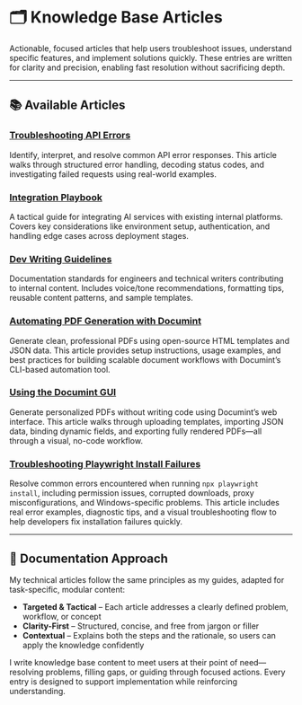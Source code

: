 # 🗂️ Knowledge Base Articles

Actionable, focused articles that help users troubleshoot issues, understand specific features, and implement solutions quickly. These entries are written for clarity and precision, enabling fast resolution without sacrificing depth.

---

## 📚 Available Articles

### **[Troubleshooting API Errors](Troubleshooting-API-Errors.md)**  
Identify, interpret, and resolve common API error responses. This article walks through structured error handling, decoding status codes, and investigating failed requests using real-world examples.

### **[Integration Playbook](Integration-Playbook.md)**  
A tactical guide for integrating AI services with existing internal platforms. Covers key considerations like environment setup, authentication, and handling edge cases across deployment stages.

### **[Dev Writing Guidelines](Dev-Writing-Guidelines.md)**  
Documentation standards for engineers and technical writers contributing to internal content. Includes voice/tone recommendations, formatting tips, reusable content patterns, and sample templates.

### **[Automating PDF Generation with Documint](Automating-PDF-Generation.md)**  
Generate clean, professional PDFs using open-source HTML templates and JSON data. This article provides setup instructions, usage examples, and best practices for building scalable document workflows with Documint’s CLI-based automation tool.

### **[Using the Documint GUI](Using-the-Documint-GUI.md)**  
Generate personalized PDFs without writing code using Documint’s web interface. This article walks through uploading templates, importing JSON data, binding dynamic fields, and exporting fully rendered PDFs—all through a visual, no-code workflow.

### **[Troubleshooting Playwright Install Failures](Troubleshooting-Playwright-Install.md)**  
Resolve common errors encountered when running `npx playwright install`, including permission issues, corrupted downloads, proxy misconfigurations, and Windows-specific problems. This article includes real error examples, diagnostic tips, and a visual troubleshooting flow to help developers fix installation failures quickly.

---

## 🧠 Documentation Approach

My technical articles follow the same principles as my guides, adapted for task-specific, modular content:

- **Targeted & Tactical** – Each article addresses a clearly defined problem, workflow, or concept  
- **Clarity-First** – Structured, concise, and free from jargon or filler  
- **Contextual** – Explains both the steps and the rationale, so users can apply the knowledge confidently  

I write knowledge base content to meet users at their point of need—resolving problems, filling gaps, or guiding through focused actions. Every entry is designed to support implementation while reinforcing understanding.
